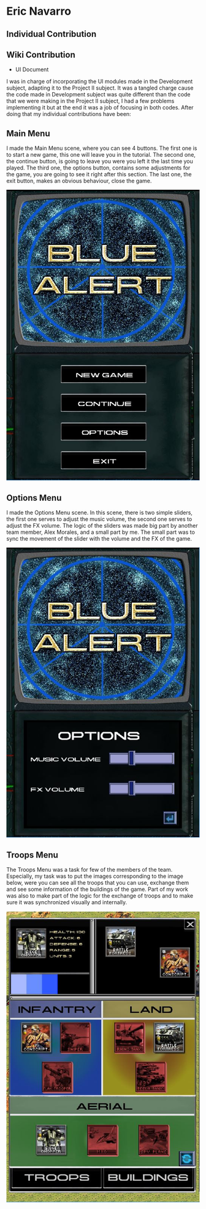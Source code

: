 # Eric Navarro
## Individual Contribution

## Wiki Contribution

- UI Document



I was in charge of incorporating the UI modules made in the Development subject, adapting it to the Project II subject.
It was a tangled charge cause the code made in Development subject was quite different than the code that we were making in the Project II subject, I had a few problems implementing it but at the end it was a job of focusing in both codes.
After doing that my individual contributions have been:
## Main Menu
I made the Main Menu scene, where you can see 4 buttons.
The first one is to start a new game, this one will leave you in the tutorial.
The second one, the continue button, is going to leave you were you left it the last time you played.
The third one, the options button, contains some adjustments for the game, you are going to see it right after this section.
The last one, the exit button, makes an obvious behaviour, close the game.
 
<img src="Readme_Files/mainmenu.JPG" >

## Options Menu

I made the Options Menu scene.
In this scene, there is two simple sliders, the first one serves to adjust the music volume, the second one serves to adjust the FX volume.
The logic of the sliders was made big part by another team member, Alex Morales, and a small part by me.
The small part was to sync the movement of the slider with the volume and the FX of the game.

<img src="Readme_Files/optionsmenu.JPG" >

## Troops Menu

The Troops Menu was a task for few of the members of the team.
Especially, my task was to put the images corresponding to the image below, were you can see all the troops that you can use, exchange them and see some information of the buildings of the game. Part of my work was also to make part of the logic for the exchange of troops and to make sure it was synchronized visually and internally.

<img src="Readme_Files/troopsmenu.JPG" >
